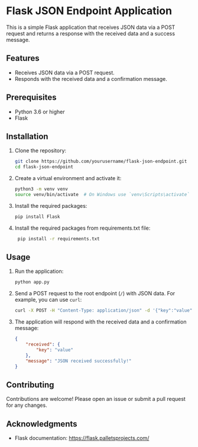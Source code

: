 # Flask JSON Endpoint Application

This is a simple Flask application that receives JSON data via a POST request and returns a response with the received data and a success message.

## Features

- Receives JSON data via a POST request.
- Responds with the received data and a confirmation message.

## Prerequisites

- Python 3.6 or higher
- Flask

## Installation

1. Clone the repository:

    ```sh
    git clone https://github.com/yourusername/flask-json-endpoint.git
    cd flask-json-endpoint
    ```

2. Create a virtual environment and activate it:

    ```sh
    python3 -m venv venv
    source venv/bin/activate  # On Windows use `venv\Scripts\activate`
    ```

3. Install the required packages:

    ```sh
    pip install Flask
    ```
4. Install the required packages from requirements.txt file:
   ```sh
    pip install -r requirements.txt
    ```
## Usage

1. Run the application:

    ```sh
    python app.py
    ```

2. Send a POST request to the root endpoint (`/`) with JSON data. For example, you can use `curl`:

    ```sh
    curl -X POST -H "Content-Type: application/json" -d '{"key":"value"}' http://127.0.0.1:5000/
    ```

3. The application will respond with the received data and a confirmation message:

    ```json
    {
        "received": {
            "key": "value"
        },
        "message": "JSON received successfully!"
    }
    ```



## Contributing

Contributions are welcome! Please open an issue or submit a pull request for any changes.

## Acknowledgments

- Flask documentation: https://flask.palletsprojects.com/
